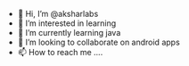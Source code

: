 - 👋 Hi, I’m @aksharlabs
- 👀 I’m interested in learning
- 🌱 I’m currently learning java
- 💞️ I’m looking to collaborate on android apps
- 📫 How to reach me ....

<!---
aksharlabs/aksharlabs is a ✨ special ✨ repository because its `README.md` (this file) appears on your GitHub profile.
You can click the Preview link to take a look at your changes.
--->
